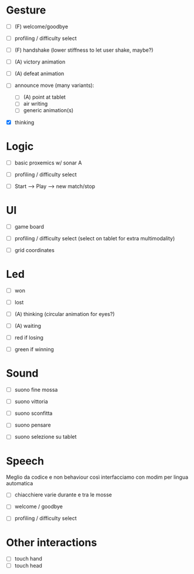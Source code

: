 # Gesture 
- [ ] (F) welcome/goodbye

- [ ] profiling / difficulty select

- [ ] (F) handshake (lower stiffness to let user shake, maybe?)

- [ ] (A) victory animation

- [ ] (A) defeat animation

- [ ] announce move (many variants):
    - [ ] (A) point at tablet
    - [ ] air writing
    - [ ] generic animation(s)

- [X] thinking



# Logic

- [ ] basic proxemics w/ sonar A
- [ ] profiling / difficulty select
- [ ] Start --> Play --> new match/stop


# UI

- [ ] game board
- [ ] profiling / difficulty select (select on tablet for extra multimodality)
- [ ] grid coordinates


# Led

- [ ] won
- [ ] lost
- [ ] (A) thinking (circular animation for eyes?) 
- [ ] (A) waiting 
- [ ] red if losing
- [ ] green if winning


# Sound

- [ ] suono fine mossa 
- [ ] suono vittoria 
- [ ] suono sconfitta 
- [ ] suono pensare 
- [ ] suono selezione su tablet 


# Speech
Meglio da codice e non behaviour così interfacciamo con modim per lingua automatica

- [ ] chiacchiere varie durante e tra le mosse
- [ ] welcome / goodbye
- [ ] profiling / difficulty select


# Other interactions

- [ ] touch hand
- [ ] touch head
